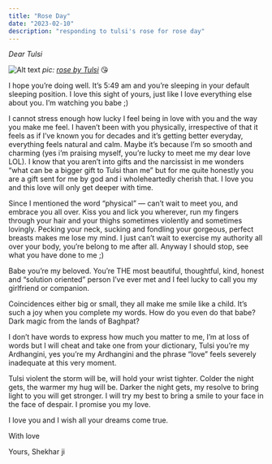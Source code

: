 ```yaml
---
title: "Rose Day"
date: "2023-02-10"
description: "responding to tulsi's rose for rose day"
---
```

*Dear Tulsi*


![Alt text](https://drive.google.com/uc?export=view&id=1sV6KAss_phd5jSQvFkZIWP5nnAkpGpYl)
*pic: <u>rose by Tulsi</u>* 😘


I hope you’re doing well. It’s 5:49 am and you’re sleeping in your default sleeping position. I love this sight of yours, just like I love everything else about you. I’m watching you babe ;)



I cannot stress enough how lucky I feel being in love with you and the way you make me feel. I haven’t been with you physically, irrespective of that it feels as if I’ve known you for decades and it’s getting better everyday, everything feels natural and calm. Maybe it’s because I’m so smooth and charming (yes i’m praising myself, you’re lucky to meet me my dear love LOL). I know that you aren’t into gifts and the narcissist in me wonders “what can be a bigger gift to Tulsi than me” but for me quite honestly you are a gift sent for me by god and i wholeheartedly cherish that. I love you and this love will only get deeper with time.



Since I mentioned the word “physical” — can’t wait to meet you, and embrace you all over. Kiss you and lick you wherever, run my fingers through your hair and your thighs sometimes violently and sometimes lovingly. Pecking your neck, sucking and fondling your gorgeous, perfect breasts makes me lose my mind. I just can’t wait to exercise my authority all over your body, you’re belong to me after all. Anyway I should stop, see what you have done to me ;)



Babe you’re my beloved. You’re THE most beautiful, thoughtful, kind, honest and “solution oriented” person I’ve ever met and I feel lucky to call you my girlfriend or companion. 



Coincidences either big or small, they all make me smile like a child. It’s such a joy when you complete my words. How do you even do that babe? Dark magic from the lands of Baghpat?



I don’t have words to express how much you matter to me, I’m at loss of words but I will cheat and take one from your dictionary, Tulsi you’re my Ardhangini, yes you’re my Ardhangini and the phrase “love” feels severely inadequate at this very moment.



Tulsi violent the storm will be, will hold your wrist tighter. Colder the night gets, the warmer my hug will be. Darker the night gets, my resolve to bring light to you will get stronger. I will try my best to bring a smile to your face in the face of despair. I promise you my love.


I love you and I wish all your dreams come true.


With love


Yours,
Shekhar ji